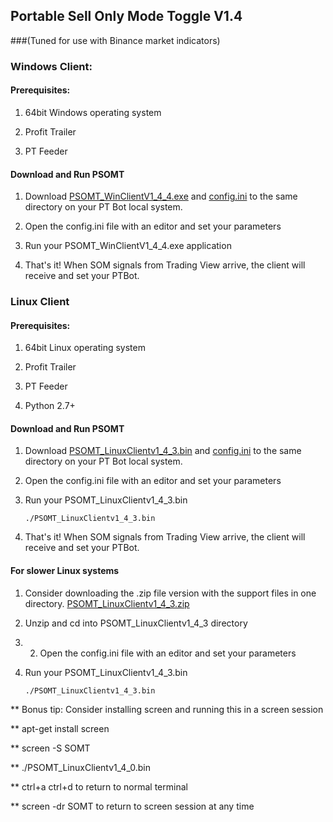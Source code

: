 ##  Portable Sell Only Mode Toggle V1.4  
###(Tuned for use with Binance market indicators)

### Windows Client:

####  Prerequisites:

1. 64bit Windows operating system 

2. Profit Trailer 

3. PT Feeder

#### Download and Run PSOMT

1. Download [PSOMT_WinClientV1_4_4.exe](./PSOMT_WinClientV1_4_4.exe) and [config.ini](./config.ini) to the same directory on your PT Bot local system.

2. Open the config.ini file with an editor and set your parameters

3. Run your PSOMT_WinClientV1_4_4.exe application

4. That's it!  When SOM signals from Trading View arrive, the client will receive and set your PTBot.

### Linux Client

####  Prerequisites:

1. 64bit Linux operating system 

2. Profit Trailer

3. PT Feeder

4. Python 2.7+

#### Download and Run PSOMT

1. Download [PSOMT_LinuxClientv1_4_3.bin](./PSOMT_LinuxClientv1_4_3.bin) and [config.ini](./config.ini) to the same directory on your PT Bot local system.

2. Open the config.ini file with an editor and set your parameters

3. Run your PSOMT_LinuxClientv1_4_3.bin

    `./PSOMT_LinuxClientv1_4_3.bin`

4. That's it!  When SOM signals from Trading View arrive, the client will receive and set your PTBot.

#### For slower Linux systems

1. Consider downloading the .zip file version with the support files in one directory. [PSOMT_LinuxClientv1_4_3.zip](./PSOMT_LinuxClientv1_4_3.zip)

2. Unzip and cd into PSOMT_LinuxClientv1_4_3 directory

3. 2. Open the config.ini file with an editor and set your parameters

4. Run your PSOMT_LinuxClientv1_4_3.bin

    `./PSOMT_LinuxClientv1_4_3.bin`

** Bonus tip:  Consider installing screen and running this in a screen session

** apt-get install screen

** screen -S SOMT

** ./PSOMT_LinuxClientv1_4_0.bin

** ctrl+a ctrl+d to return to normal terminal

** screen -dr SOMT to return to screen session at any time

